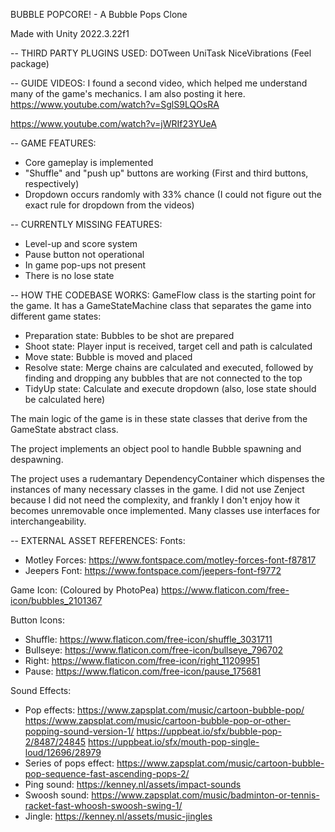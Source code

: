 BUBBLE POPCORE! - A Bubble Pops Clone

Made with Unity 2022.3.22f1

-- THIRD PARTY PLUGINS USED:
DOTween
UniTask
NiceVibrations (Feel package)


-- GUIDE VIDEOS:
I found a second video, which helped me understand many of the game's mechanics. I am also posting it here.
https://www.youtube.com/watch?v=SglS9LQOsRA

https://www.youtube.com/watch?v=jWRIf23YUeA



-- GAME FEATURES:
* Core gameplay is implemented
* "Shuffle" and "push up" buttons are working (First and third buttons, respectively)
* Dropdown occurs randomly with 33% chance (I could not figure out the exact rule for dropdown from the videos)



-- CURRENTLY MISSING FEATURES:
* Level-up and score system
* Pause button not operational
* In game pop-ups not present
* There is no lose state



-- HOW THE CODEBASE WORKS:
GameFlow class is the starting point for the game. It has a GameStateMachine class that separates the game into different game states:
* Preparation state: Bubbles to be shot are prepared
* Shoot state: Player input is received, target cell and path is calculated
* Move state: Bubble is moved and placed
* Resolve state: Merge chains are calculated and executed, followed by finding and dropping any bubbles that are not connected to the top
* TidyUp state: Calculate and execute dropdown (also, lose state should be calculated here)

The main logic of the game is in these state classes that derive from the GameState abstract class.

The project implements an object pool to handle Bubble spawning and despawning.

The project uses a rudemantary DependencyContainer which dispenses the instances of many necessary classes in the game.
I did not use Zenject because I did not need the complexity, and frankly I don't enjoy how it becomes unremovable once implemented.
Many classes use interfaces for interchangeability.



-- EXTERNAL ASSET REFERENCES:
Fonts: 
* Motley Forces: https://www.fontspace.com/motley-forces-font-f87817
* Jeepers Font: https://www.fontspace.com/jeepers-font-f9772

Game Icon: (Coloured by PhotoPea)
https://www.flaticon.com/free-icon/bubbles_2101367

Button Icons:
* Shuffle: https://www.flaticon.com/free-icon/shuffle_3031711
* Bullseye: https://www.flaticon.com/free-icon/bullseye_796702
* Right: https://www.flaticon.com/free-icon/right_11209951
* Pause: https://www.flaticon.com/free-icon/pause_175681

Sound Effects:
* Pop effects:
https://www.zapsplat.com/music/cartoon-bubble-pop/
https://www.zapsplat.com/music/cartoon-bubble-pop-or-other-popping-sound-version-1/
https://uppbeat.io/sfx/bubble-pop-2/8487/24845
https://uppbeat.io/sfx/mouth-pop-single-loud/12696/28979
* Series of pops effect: https://www.zapsplat.com/music/cartoon-bubble-pop-sequence-fast-ascending-pops-2/
* Ping sound: https://kenney.nl/assets/impact-sounds
* Swoosh sound: https://www.zapsplat.com/music/badminton-or-tennis-racket-fast-whoosh-swoosh-swing-1/
* Jingle: https://kenney.nl/assets/music-jingles
